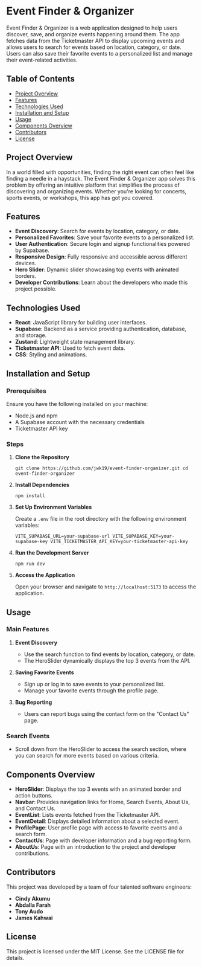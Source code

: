 Event Finder & Organizer
========================

Event Finder & Organizer is a web application designed to help users discover, save, and organize events happening around them. The app fetches data from the Ticketmaster API to display upcoming events and allows users to search for events based on location, category, or date. Users can also save their favorite events to a personalized list and manage their event-related activities.

Table of Contents
-----------------

-   [Project Overview](#project-overview)
-   [Features](#features)
-   [Technologies Used](#technologies-used)
-   [Installation and Setup](#installation-and-setup)
-   [Usage](#usage)
-   [Components Overview](#components-overview)
-   [Contributors](#contributors)
-   [License](#license)

Project Overview
----------------

In a world filled with opportunities, finding the right event can often feel like finding a needle in a haystack. The Event Finder & Organizer app solves this problem by offering an intuitive platform that simplifies the process of discovering and organizing events. Whether you're looking for concerts, sports events, or workshops, this app has got you covered.

Features
--------

-   **Event Discovery**: Search for events by location, category, or date.
-   **Personalized Favorites**: Save your favorite events to a personalized list.
-   **User Authentication**: Secure login and signup functionalities powered by Supabase.
-   **Responsive Design**: Fully responsive and accessible across different devices.
-   **Hero Slider**: Dynamic slider showcasing top events with animated borders.
-   **Developer Contributions**: Learn about the developers who made this project possible.

Technologies Used
-----------------

-   **React**: JavaScript library for building user interfaces.
-   **Supabase**: Backend as a service providing authentication, database, and storage.
-   **Zustand**: Lightweight state management library.
-   **Ticketmaster API**: Used to fetch event data.
-   **CSS**: Styling and animations.

Installation and Setup
----------------------

### Prerequisites

Ensure you have the following installed on your machine:

-   Node.js and npm
-   A Supabase account with the necessary credentials
-   Ticketmaster API key

### Steps

1.  **Clone the Repository**

    `git clone https://github.com/jwk19/event-finder-organizer.git
    cd event-finder-organizer`

2.  **Install Dependencies**

    `npm install`

3.  **Set Up Environment Variables**

    Create a `.env` file in the root directory with the following environment variables:

    `VITE_SUPABASE_URL=your-supabase-url
    VITE_SUPABASE_KEY=your-supabase-key
    VITE_TICKETMASTER_API_KEY=your-ticketmaster-api-key`

4.  **Run the Development Server**

    `npm run dev`

5.  **Access the Application**

    Open your browser and navigate to `http://localhost:5173` to access the application.

Usage
-----

### Main Features

1.  **Event Discovery**

    -   Use the search function to find events by location, category, or date.
    -   The HeroSlider dynamically displays the top 3 events from the API.
2.  **Saving Favorite Events**

    -   Sign up or log in to save events to your personalized list.
    -   Manage your favorite events through the profile page.
3.  **Bug Reporting**

    -   Users can report bugs using the contact form on the "Contact Us" page.

### Search Events

-   Scroll down from the HeroSlider to access the search section, where you can search for more events based on various criteria.

Components Overview
-------------------

-   **HeroSlider**: Displays the top 3 events with an animated border and action buttons.
-   **Navbar**: Provides navigation links for Home, Search Events, About Us, and Contact Us.
-   **EventList**: Lists events fetched from the Ticketmaster API.
-   **EventDetail**: Displays detailed information about a selected event.
-   **ProfilePage**: User profile page with access to favorite events and a search form.
-   **ContactUs**: Page with developer information and a bug reporting form.
-   **AboutUs**: Page with an introduction to the project and developer contributions.

Contributors
------------

This project was developed by a team of four talented software engineers:

-   **Cindy Akumu**
-   **Abdalla Farah**
-   **Tony Audo**
-   **James Kahwai**

License
-------

This project is licensed under the MIT License. See the LICENSE file for details.